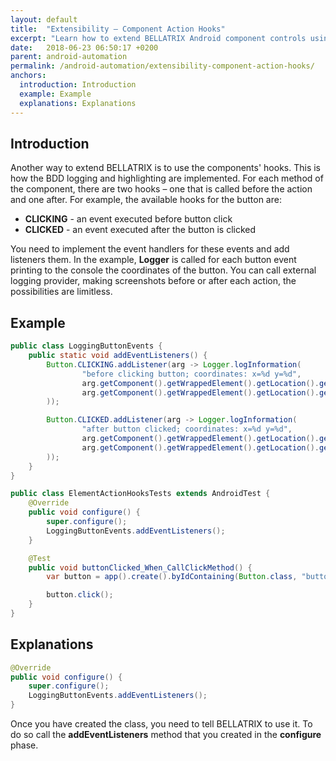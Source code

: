 ```yaml
---
layout: default
title:  "Extensibility – Component Action Hooks"
excerpt: "Learn how to extend BELLATRIX Android component controls using component action hooks."
date:   2018-06-23 06:50:17 +0200
parent: android-automation
permalink: /android-automation/extensibility-component-action-hooks/
anchors:
  introduction: Introduction
  example: Example
  explanations: Explanations
---
```

Introduction
------------
Another way to extend BELLATRIX is to use the components' hooks. This is how the BDD logging and highlighting are implemented. For each method of the component, there are two hooks – one that is called before the action and one after. For example, the available hooks for the button are:
- **CLICKING** - an event executed before button click
- **CLICKED** - an event executed after the button is clicked

You need to implement the event handlers for these events and add listeners them.
In the example, **Logger** is called for each button event printing to the console the coordinates of the button. You can call external logging provider, making screenshots before or after each action, the possibilities are limitless.

Example
-------
```java
public class LoggingButtonEvents {
    public static void addEventListeners() {
        Button.CLICKING.addListener(arg -> Logger.logInformation(
                "before clicking button; coordinates: x=%d y=%d",
                arg.getComponent().getWrappedElement().getLocation().getX(),
                arg.getComponent().getWrappedElement().getLocation().getY()
        ));

        Button.CLICKED.addListener(arg -> Logger.logInformation(
                "after button clicked; coordinates: x=%d y=%d",
                arg.getComponent().getWrappedElement().getLocation().getX(),
                arg.getComponent().getWrappedElement().getLocation().getY()
        ));
    }
}
```
```java
public class ElementActionHooksTests extends AndroidTest {
    @Override
    public void configure() {
        super.configure();
        LoggingButtonEvents.addEventListeners();
    }

    @Test
    public void buttonClicked_When_CallClickMethod() {
        var button = app().create().byIdContaining(Button.class, "button");

        button.click();
    }
}
```

Explanations
------------
```java
@Override
public void configure() {
    super.configure();
    LoggingButtonEvents.addEventListeners();
}
```
Once you have created the class, you need to tell BELLATRIX to use it. To do so call the **addEventListeners** method that you created in the **configure** phase.

<!-- ```csharp
App.RemoveElementEventHandler<DebugLoggingButtonEventHandlers>();
```
If you need to remove it during the run you can use the method bellow.

Each BELLATRIX Ensure method gives you a hook too. To implement them you can derive the **EnsureExtensionsEventHandlers** base class and override the event handler methods you need. For example for the method **EnsureIsChecked**, **EnsuredIsCheckedEvent** event is called after the check is done. -->